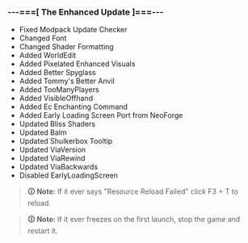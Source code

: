 ### ---===[ The Enhanced Update ]===---

- Fixed Modpack Update Checker
- Changed Font
- Changed Shader Formatting
- Added WorldEdit
- Added Pixelated Enhanced Visuals
- Added Better Spyglass
- Added Tommy's Better Anvil
- Added TooManyPlayers
- Added VisibleOffhand
- Added Ec Enchanting Command
- Added Early Loading Screen Port from NeoForge
- Updated Bliss Shaders
- Updated Balm
- Updated Shulkerbox Tooltip
- Updated ViaVersion
- Updated ViaRewind
- Updated ViaBackwards
- Disabled EarlyLoadingScreen

> **🛈 Note:** If it ever says "Resource Reload Failed" click F3 + T to reload.

> **🛈 Note:** If it ever freezes on the first launch, stop the game and restart it.